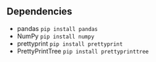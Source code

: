 ## Dependencies
- pandas `pip install pandas`
- NumPy `pip install numpy`
- prettyprint `pip install prettyprint`
- PrettyPrintTree `pip install prettyprinttree`